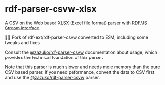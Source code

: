 # rdf-parser-csvw-xlsx

A CSV on the Web based XLSX (Excel file format) parser with [RDF/JS Stream interface](https://github.com/rdfjs/representation-task-force/).

⛓️‍💥 Fork of rdf-ext/rdf-parser-csvw converted to ESM, including some tweaks and fixes

Consult the [@zazuko/rdf-parser-csvw](https://github.com/zazuko/rdf-parser-csvw) documentation about usage, which provides the technical foundation of this parser.

Note that this parser is much slower and needs more memory than the pure CSV based parser. If you need peformance, convert the data to CSV first and use the [@zazuko/rdf-parser-csvw](https://github.com/zazuko/rdf-parser-csvw) parser.
